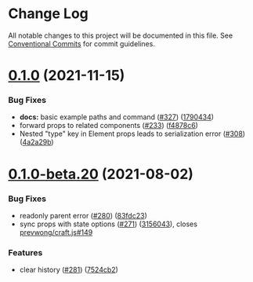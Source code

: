 # Change Log

All notable changes to this project will be documented in this file.
See [Conventional Commits](https://conventionalcommits.org) for commit guidelines.

# [0.1.0](https://github.com/prevwong/craft.js/compare/v0.1.0-beta.20...v0.1.0) (2021-11-15)


### Bug Fixes

* **docs:** basic example paths and command ([#327](https://github.com/prevwong/craft.js/issues/327)) ([1790434](https://github.com/prevwong/craft.js/commit/1790434a99727e8b018074a463c7033c783e1e12))
* forward props to related components ([#233](https://github.com/prevwong/craft.js/issues/233)) ([f4878c6](https://github.com/prevwong/craft.js/commit/f4878c6899891481dd56b3a3cff3fdc203525d46))
* Nested "type" key in Element props leads to serialization error ([#308](https://github.com/prevwong/craft.js/issues/308)) ([4a2a29b](https://github.com/prevwong/craft.js/commit/4a2a29bc9d26c4e7c545110970b223a848370849))





# [0.1.0-beta.20](https://github.com/prevwong/craft.js/compare/v0.1.0-beta.19...v0.1.0-beta.20) (2021-08-02)


### Bug Fixes

* readonly parent error ([#280](https://github.com/prevwong/craft.js/issues/280)) ([83fdc23](https://github.com/prevwong/craft.js/commit/83fdc232213b1b504679e50efb21cf708f23e069))
* sync <Editor /> props with state options ([#271](https://github.com/prevwong/craft.js/issues/271)) ([3156043](https://github.com/prevwong/craft.js/commit/3156043232b7e88f39e313b70f00bfb91ba830a3)), closes [prevwong/craft.js#149](https://github.com/prevwong/craft.js/issues/149)


### Features

* clear history ([#281](https://github.com/prevwong/craft.js/issues/281)) ([7524cb2](https://github.com/prevwong/craft.js/commit/7524cb2d59aa81470eadbeb9f1267451b1252bac))
